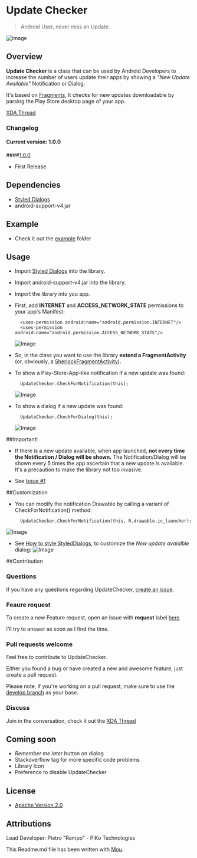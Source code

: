 # Update Checker

> Android User, never miss an Update.

![image](https://raw.github.com/rampo/UpdateChecker/master/arts/Device%20Arts/device_dialog_small.png)

## Overview

**Update Checker** is a class that can be used by Android Developers to increase the number of users update their apps by showing a *"New Update Available"* Notification or Dialog. 

It's based on  [Fragments](http://developer.android.com/guide/components/fragments.html), It checks for new updates downloadable by parsing the Play Store desktop page of your app.

[XDA Thread](http://forum.xda-developers.com/showthread.php?t=2412385)

### Changelog
#### Current version: 1.0.0

####[1.0.0](https://github.com/rampo/UpdateChecker/releases/tag/v1.0.0)

- First Release

## Dependencies
- [Styled Dialogs](https://github.com/inmite/android-styled-dialogs)
- android-support-v4.jar

## Example
- Check it out the 	[example](https://github.com/rampo/UpdateChecker/tree/master/example) folder

## Usage

- Import [Styled Dialogs](https://github.com/inmite/android-styled-dialogs) into the library.

- Import android-support-v4.jar into the library.

- Import the library into you app.

- First, add **INTERNET** and **ACCESS_NETWORK_STATE** permissions to your app's Manifest:

    	<uses-permission android:name="android.permission.INTERNET"/>
    	<uses-permission android:name="android.permission.ACCESS_NETWORK_STATE"/>
	![Image](https://raw.github.com/rampo/UpdateChecker/master/arts/code_permissions.png?login=rampo&token=e002eea59f6436f20c7af0b088c17a15)

- So, in the class you want to use the library **extend a FragmentActivity** (or, obviously, a [SherlockFragmentActivity](https://github.com/JakeWharton/ActionBarSherlock/blob/master/actionbarsherlock/src/com/actionbarsherlock/app/SherlockFragmentActivity.java)).

- To show a Play-Store-App-like notification if a new update was found:

    	UpdateChecker.CheckForNotification(this);
	![Image](https://raw.github.com/rampo/UpdateChecker/master/arts/noti_standard.png?login=rampo&token=9748e4286d445646604f65317a460f45)

- To show a dialog if a new update was found:

    	UpdateChecker.CheckForDialog(this);
	![Image](https://raw.github.com/rampo/UpdateChecker/master/arts/dialog_standard.png?login=rampo&token=25af58a7f40b050980746ccdc149cac3)


##Important!

- If there is a new update available, when app launched, **not every time the Notification / Dialog will be shown.**
The Notification/Dialog will be shown every 5 times the app ascertain that a new update is available.
It's a precaution to make the library not too invasive.

- See [Issue #1](https://github.com/rampo/UpdateChecker/issues/1)

##Customization

- You can modify the notification Drawable by calling a variant of CheckForNotification() method:

        UpdateChecker.CheckForNotification(this, R.drawable.ic_launcher);
![Image](https://raw.github.com/rampo/UpdateChecker/master/arts/noti_custom.png?login=rampo&token=006f69a349f66c549cfee66f47bb4b29)
        
- See [How to style StyledDialogs](https://github.com/inmite/android-styled-dialogs#how-to-style-all-dialogs), to customize the *New update avaialble* dialog:
![Image](https://raw.github.com/rampo/UpdateChecker/master/arts/dialog_custom.png?login=rampo&token=e90f49819afdf05c7f09ae891a0499ea)


##Contribution

### Questions

If you have any questions regarding UpdateChecker, [create an issue](https://github.com/rampo/UpdateChecker/issues/new).

### Feaure request

To create a new Feature request, open an issue with **request** label [here](https://github.com/rampo/UpdateChecker/issues?labels=optimization%2Crequest&page=1&state=open)

I'll try to answer as soon as I find the time.

### Pull requests welcome

Feel free to contribute to UpdateChecker.

Either you found a bug or have created a new and awesome feature, just create a pull request.

Please note, if you're working on a pull request, make sure to use the [develop branch](https://github.com/rampo/UpdateChecker/tree/develop) as your base.

### Discuss

Join in the conversation, check it out the [XDA Thread](http://forum.xda-developers.com/showthread.php?t=2412385)

## Coming soon
 - *Remember me later* button on dialog
 - Stackoverflow tag for more specific code problems
 - Library Icon
 - Preference to disable UpdateChecker
 
## License

* [Apache Version 2.0](http://www.apache.org/licenses/LICENSE-2.0.html)

## Attributions

Lead Developer: Pietro "Rampo" - PiKo Technologies

This Readme.md file has been written with [Mou](http://mouapp.com/).
